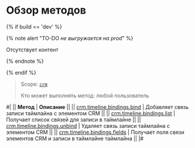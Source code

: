 # Обзор методов

{% if build == 'dev' %}

{% note alert "TO-DO _не выгружается на prod_" %}

Отсутствует контент

{% endnote %}

{% endif %}

> Scope: [`crm`](../../../scopes/permissions.md)
>
> Кто может выполнять метод: любой пользователь

#|
|| **Метод** | **Описание** ||
|| [crm.timeline.bindings.bind](./crm-timeline-bindings-bind.md) | Добавляет связь записи таймлайна с элементом CRM ||
|| [crm.timeline.bindings.list](./crm-timeline-bindings-list.md) | Получает список связей для записи в таймлайне ||
|| [crm.timeline.bindings.unbind](./crm-timeline-bindings-unbind.md) | Удаляет связь записи таймлайна с элементом CRM ||
|| [crm.timeline.bindings.fields](./crm-timeline-bindings-fields.md) | Получает поля связи элементов CRM и записи в таймлайне таймлайна ||
|#
